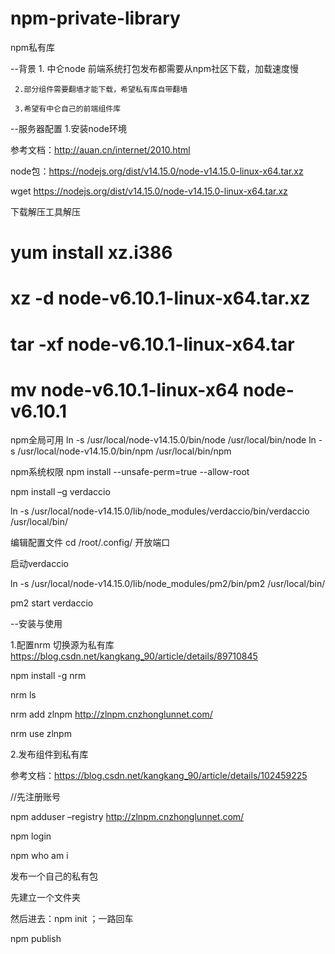 # npm-private-library
npm私有库


--背景
     1. 中仑node 前端系统打包发布都需要从npm社区下载，加载速度慢

     2.部分组件需要翻墙才能下载，希望私有库自带翻墙

     3.希望有中仑自己的前端组件库

--服务器配置
1.安装node环境

参考文档：http://auan.cn/internet/2010.html

node包：https://nodejs.org/dist/v14.15.0/node-v14.15.0-linux-x64.tar.xz

wget https://nodejs.org/dist/v14.15.0/node-v14.15.0-linux-x64.tar.xz

下载解压工具解压
# yum install xz.i386
# xz -d node-v6.10.1-linux-x64.tar.xz
# tar -xf node-v6.10.1-linux-x64.tar
# mv node-v6.10.1-linux-x64 node-v6.10.1

npm全局可用
ln -s /usr/local/node-v14.15.0/bin/node /usr/local/bin/node
ln -s /usr/local/node-v14.15.0/bin/npm /usr/local/bin/npm

npm系统权限
npm install --unsafe-perm=true --allow-root

npm install –g verdaccio

ln -s /usr/local/node-v14.15.0/lib/node_modules/verdaccio/bin/verdaccio /usr/local/bin/

编辑配置文件 cd /root/.config/ 开放端口

启动verdaccio

ln -s /usr/local/node-v14.15.0/lib/node_modules/pm2/bin/pm2 /usr/local/bin/

pm2 start verdaccio

--安装与使用

1.配置nrm 切换源为私有库
https://blog.csdn.net/kangkang_90/article/details/89710845

npm install -g nrm

nrm ls

nrm add zlnpm http://zlnpm.cnzhonglunnet.com/

nrm use zlnpm



2.发布组件到私有库

参考文档：https://blog.csdn.net/kangkang_90/article/details/102459225

//先注册账号

npm adduser –registry http://zlnpm.cnzhonglunnet.com/

npm login

npm who am i

发布一个自己的私有包

先建立一个文件夹

然后进去：npm init ；一路回车

npm publish
